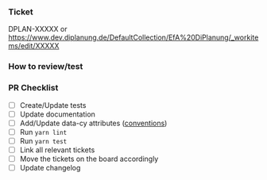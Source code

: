 ### Ticket
DPLAN-XXXXX
or
https://www.dev.diplanung.de/DefaultCollection/EfA%20DiPlanung/_workitems/edit/XXXXX


<!-- Description: Clearly and concisely describe the intention of your PR including the problem you're solving 
and the reasoning behind the solution. -->

### How to review/test
<!-- If there is a recommended way to review and/or test this PR, please describe it here.-->

<!-- 
### Linked PRs (optional)
List other PRs that are somehow connected to this and explain the connection. Don't
link private repositories in public ones, but the other way around is fine.

- Other PR1 #{PR-number1}
- Other PR2 #{PR-number2}
-->

<!--
### Tasks (optional)
A list of all related tasks that need to be done before this can be merged.

- [x] Task1
- [ ] Task2
-->

### PR Checklist
<!-- Reminders for handling PRs 

Delete the checkbox if it doesn't apply/isn't necessary. -->

- [ ] Create/Update tests
- [ ] Update documentation
- [ ] Add/Update data-cy attributes ([conventions](https://dplan-documentation.demos-europe.eu/development/guidelines-conventions/coding-styleguides/twig_html.html#guideline-for-naming-cypress-hooks))
- [ ] Run `yarn lint`
- [ ] Run `yarn test`
- [ ] Link all relevant tickets
- [ ] Move the tickets on the board accordingly
- [ ] Update changelog 
